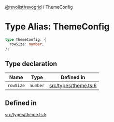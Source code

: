 [@revolist/revogrid](README.md) / ThemeConfig

# Type Alias: ThemeConfig

```ts
type ThemeConfig: {
  rowSize: number;
};
```

## Type declaration

| Name | Type | Defined in |
| ------ | ------ | ------ |
| `rowSize` | `number` | [src/types/theme.ts:6](https://github.com/revolist/revogrid/blob/2f07f30b37da771d7d712c0b9b9b90928758921a/src/types/theme.ts#L6) |

## Defined in

[src/types/theme.ts:5](https://github.com/revolist/revogrid/blob/2f07f30b37da771d7d712c0b9b9b90928758921a/src/types/theme.ts#L5)
